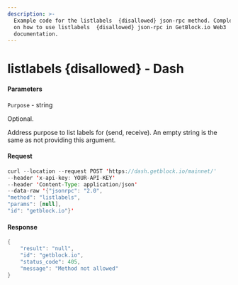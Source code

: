 ```yaml
---
description: >-
  Example code for the listlabels  {disallowed} json-rpc method. Сomplete guide
  on how to use listlabels  {disallowed} json-rpc in GetBlock.io Web3
  documentation.
---
```


# listlabels {disallowed} - Dash

#### Parameters

`Purpose` - string

Optional.

Address purpose to list labels for (send, receive). An empty string is the same as not providing this argument.

#### Request

```java
curl --location --request POST 'https://dash.getblock.io/mainnet/' 
--header 'x-api-key: YOUR-API-KEY' 
--header 'Content-Type: application/json' 
--data-raw '{"jsonrpc": "2.0",
"method": "listlabels",
"params": [null],
"id": "getblock.io"}'
```

#### Response

```java
{
    "result": "null",
    "id": "getblock.io",
    "status_code": 405,
    "message": "Method not allowed"
}
```
